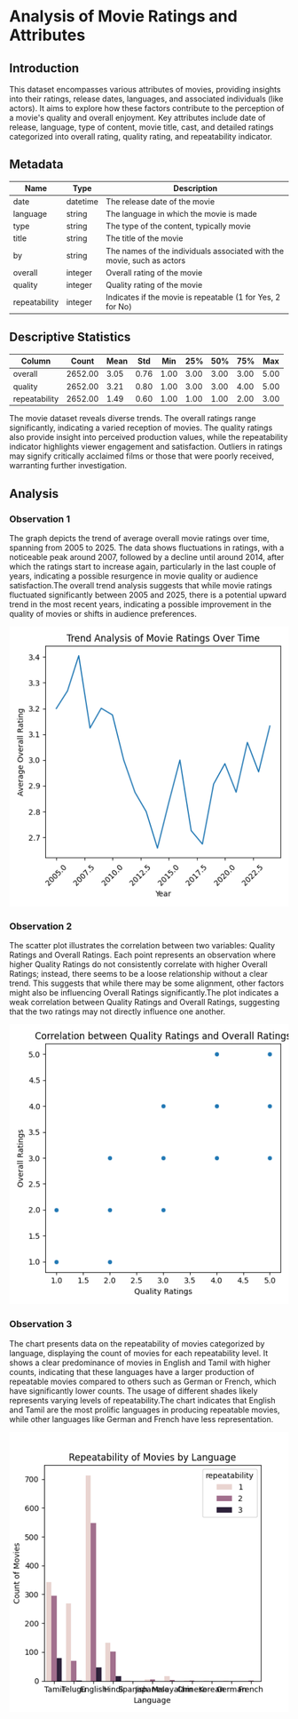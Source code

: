 # Analysis of Movie Ratings and Attributes
## Introduction
This dataset encompasses various attributes of movies, providing insights into their ratings, release dates, languages, and associated individuals (like actors). It aims to explore how these factors contribute to the perception of a movie's quality and overall enjoyment. Key attributes include date of release, language, type of content, movie title, cast, and detailed ratings categorized into overall rating, quality rating, and repeatability indicator.
## Metadata

|Name  |Type  |Description  |
|------|------|-------------|
| date | datetime | The release date of the movie |
| language | string | The language in which the movie is made |
| type | string | The type of the content, typically movie |
| title | string | The title of the movie |
| by | string | The names of the individuals associated with the movie, such as actors |
| overall | integer | Overall rating of the movie |
| quality | integer | Quality rating of the movie |
| repeatability | integer | Indicates if the movie is repeatable (1 for Yes, 2 for No) |
## Descriptive Statistics
| Column | Count | Mean | Std | Min | 25% | 50% | 75% | Max |
|--------|-------|------|-----|-----|-----|-----|-----|-----|
| overall | 2652.00 | 3.05 | 0.76 | 1.00 | 3.00 | 3.00 | 3.00 | 5.00 |
| quality | 2652.00 | 3.21 | 0.80 | 1.00 | 3.00 | 3.00 | 4.00 | 5.00 |
| repeatability | 2652.00 | 1.49 | 0.60 | 1.00 | 1.00 | 1.00 | 2.00 | 3.00 |

The movie dataset reveals diverse trends. The overall ratings range significantly, indicating a varied reception of movies. The quality ratings also provide insight into perceived production values, while the repeatability indicator highlights viewer engagement and satisfaction. Outliers in ratings may signify critically acclaimed films or those that were poorly received, warranting further investigation.
## Analysis

### Observation 1
The graph depicts the trend of average overall movie ratings over time, spanning from 2005 to 2025. The data shows fluctuations in ratings, with a noticeable peak around 2007, followed by a decline until around 2014, after which the ratings start to increase again, particularly in the last couple of years, indicating a possible resurgence in movie quality or audience satisfaction.The overall trend analysis suggests that while movie ratings fluctuated significantly between 2005 and 2025, there is a potential upward trend in the most recent years, indicating a possible improvement in the quality of movies or shifts in audience preferences.

![movie_ratings_trend.png](movie_ratings_trend.png)

### Observation 2
The scatter plot illustrates the correlation between two variables: Quality Ratings and Overall Ratings. Each point represents an observation where higher Quality Ratings do not consistently correlate with higher Overall Ratings; instead, there seems to be a loose relationship without a clear trend. This suggests that while there may be some alignment, other factors might also be influencing Overall Ratings significantly.The plot indicates a weak correlation between Quality Ratings and Overall Ratings, suggesting that the two ratings may not directly influence one another.

![correlation_quality_overall.png](correlation_quality_overall.png)

### Observation 3
The chart presents data on the repeatability of movies categorized by language, displaying the count of movies for each repeatability level. It shows a clear predominance of movies in English and Tamil with higher counts, indicating that these languages have a larger production of repeatable movies compared to others such as German or French, which have significantly lower counts. The usage of different shades likely represents varying levels of repeatability.The chart indicates that English and Tamil are the most prolific languages in producing repeatable movies, while other languages like German and French have less representation.

![repeatability_by_language.png](repeatability_by_language.png)

